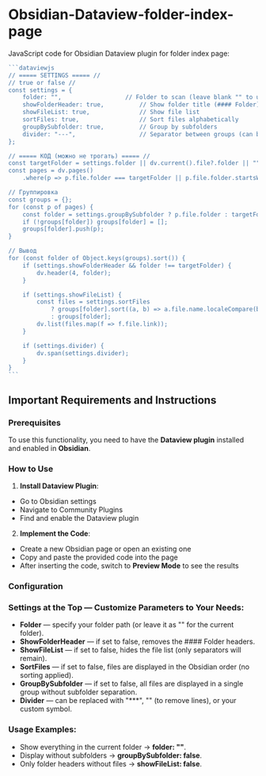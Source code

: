 # Obsidian-Dataview-folder-index-page
JavaScript code for Obsidian Dataview plugin for folder index page:

````js
```dataviewjs
// ===== SETTINGS ===== //
// true or false //
const settings = {
    folder: "",                  // Folder to scan (leave blank "" to use the current folder)
    showFolderHeader: true,          // Show folder title (#### Folder)
    showFileList: true,              // Show file list
    sortFiles: true,                 // Sort files alphabetically
    groupBySubfolder: true,          // Group by subfolders
    divider: "---",                  // Separator between groups (can be changed to "***" or "")
};

// ===== КОД (можно не трогать) ===== //
const targetFolder = settings.folder || dv.current().file?.folder || "";
const pages = dv.pages()
    .where(p => p.file.folder === targetFolder || p.file.folder.startsWith(targetFolder + "/"));

// Группировка
const groups = {};
for (const p of pages) {
    const folder = settings.groupBySubfolder ? p.file.folder : targetFolder;
    if (!groups[folder]) groups[folder] = [];
    groups[folder].push(p);
}

// Вывод
for (const folder of Object.keys(groups).sort()) {
    if (settings.showFolderHeader && folder !== targetFolder) {
        dv.header(4, folder);
    }

    if (settings.showFileList) {
        const files = settings.sortFiles 
            ? groups[folder].sort((a, b) => a.file.name.localeCompare(b.file.name)) 
            : groups[folder];
        dv.list(files.map(f => f.file.link));
    }

    if (settings.divider) {
        dv.span(settings.divider);
    }
}
```
````

## Important Requirements and Instructions

### Prerequisites

To use this functionality, you need to have the **Dataview plugin** installed and enabled in **Obsidian**.
### How to Use

1. **Install Dataview Plugin**:
* Go to Obsidian settings
* Navigate to Community Plugins
* Find and enable the Dataview plugin

2. **Implement the Code**:
* Create a new Obsidian page or open an existing one
* Copy and paste the provided code into the page
* After inserting the code, switch to **Preview Mode** to see the results

### Configuration

### Settings at the Top — Customize Parameters to Your Needs:

* **Folder** — specify your folder path (or leave it as "" for the current folder).
* **ShowFolderHeader** — if set to false, removes the #### Folder headers.
* **ShowFileList** — if set to false, hides the file list (only separators will remain).
* **SortFiles** — if set to false, files are displayed in the Obsidian order (no sorting applied).
* **GroupBySubfolder** — if set to false, all files are displayed in a single group without subfolder separation.
* **Divider** — can be replaced with "***", "" (to remove lines), or your custom symbol.

### Usage Examples:

* Show everything in the current folder → **folder: ""**.
* Display without subfolders → **groupBySubfolder: false**.
* Only folder headers without files → **showFileList: false**.
